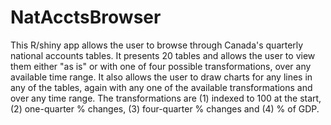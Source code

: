 # NatAcctsBrowser

This R/shiny app allows the user to browse through Canada's quarterly national accounts tables. It presents 20 tables and allows the user to view them either "as is" or with one of four possible transformations, over any available time range. It also allows the user to draw charts for any lines in any of the tables, again with any one of the available transformations and over any time range. The transformations are (1) indexed to 100 at the start, (2) one-quarter % changes, (3) four-quarter % changes and (4) % of GDP.
